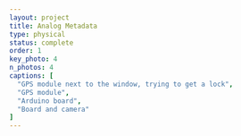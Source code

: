 ```yaml
---
layout: project
title: Analog Metadata
type: physical
status: complete
order: 1
key_photo: 4
n_photos: 4
captions: [
  "GPS module next to the window, trying to get a lock",
  "GPS module",
  "Arduino board",
  "Board and camera"
]
---
```

